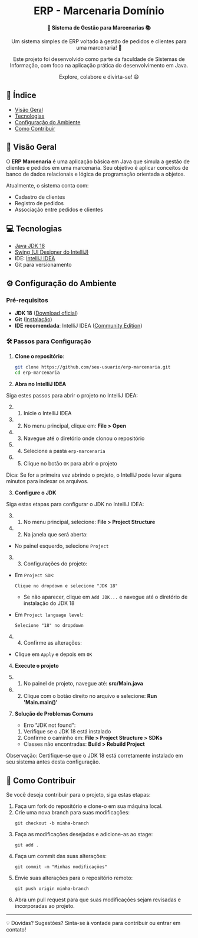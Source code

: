<h1 align="center">ERP - Marcenaria Domínio</h1>



<div align="center">
  <strong>🚀 Sistema de Gestão para Marcenarias 📚</strong>
</div>

<div align="center">
  <p>Um sistema simples de ERP voltado à gestão de pedidos e clientes para uma marcenaria! 🎉</p>
  <p>Este projeto foi desenvolvido como parte da faculdade de Sistemas de Informação, com foco na aplicação prática do desenvolvimento em Java.</p>
  <p>Explore, colabore e divirta-se! 😄</p>
</div>

## 📖 Índice

- [Visão Geral](#visão-geral)
- [Tecnologias](#tecnologias)
- [Configuração do Ambiente](#configuração-do-ambiente)
- [Como Contribuir](#como-contribuir)

## 🔭 Visão Geral

O **ERP Marcenaria** é uma aplicação básica em Java que simula a gestão de clientes e pedidos em uma marcenaria. Seu objetivo é aplicar conceitos de banco de dados relacionais e lógica de programação orientada a objetos.

Atualmente, o sistema conta com:

- Cadastro de clientes
- Registro de pedidos
- Associação entre pedidos e clientes


## 💻 Tecnologias

- [Java JDK 18](https://www.oracle.com/java/technologies/javase/jdk18-archive-downloads.html)
- [Swing (UI Designer do IntelliJ)](https://www.jetbrains.com/help/idea/gui-designer.html)
- IDE: [IntelliJ IDEA](https://www.jetbrains.com/idea/)
- Git para versionamento

## ⚙️ Configuração do Ambiente

### Pré-requisitos
- **JDK 18** ([Download oficial](https://www.oracle.com/java/technologies/javase/jdk18-archive-downloads.html))
- **Git** ([Instalação](https://git-scm.com/downloads))
- **IDE recomendada**: IntelliJ IDEA ([Community Edition](https://www.jetbrains.com/idea/download/))

### 🛠️ Passos para Configuração

1. **Clone o repositório**:
   ```bash
   git clone https://github.com/seu-usuario/erp-marcenaria.git
   cd erp-marcenaria

2. **Abra no IntelliJ IDEA**

Siga estes passos para abrir o projeto no IntelliJ IDEA:

2. 1. Inicie o IntelliJ IDEA
2. 2. No menu principal, clique em:
   **File > Open**
2. 3. Navegue até o diretório onde clonou o repositório
2. 4. Selecione a pasta `erp-marcenaria`
2. 5. Clique no botão `OK` para abrir o projeto

Dica: Se for a primeira vez abrindo o projeto, o IntelliJ pode levar alguns minutos para indexar os arquivos.

3. **Configure o JDK**

Siga estas etapas para configurar o JDK no IntelliJ IDEA:

3. 1. No menu principal, selecione:
**File > Project Structure**

3. 2. Na janela que será aberta:
- No painel esquerdo, selecione `Project`

3. 3. Configurações do projeto:
- Em `Project SDK`:
  ```
  Clique no dropdown e selecione "JDK 18"
  ```
  - Se não aparecer, clique em `Add JDK...` e navegue até o diretório de instalação do JDK 18

- Em `Project language level`:
  ```
  Selecione "18" no dropdown
  ```

4. 4. Confirme as alterações:
- Clique em `Apply` e depois em `OK`

4. **Execute o projeto**
   
4. 1. No painel de projeto, navegue até:
      **src/Main.java**
    
4. 2. Clique com o botão direito no arquivo e selecione:
      **Run 'Main.main()'**

4. **Solução de Problemas Comuns**

   - Erro "JDK not found":
   1. Verifique se o JDK 18 está instalado
   2. Confirme o caminho em:
      **File > Project Structure > SDKs**

   - Classes não encontradas:
     **Build > Rebuild Project**

Observação: Certifique-se que o JDK 18 está corretamente instalado em seu sistema antes desta configuração.

## 🤝 Como Contribuir

Se você deseja contribuir para o projeto, siga estas etapas:

1. Faça um fork do repositório e clone-o em sua máquina local.
2. Crie uma nova branch para suas modificações:
   ```
   git checkout -b minha-branch
   ```
3. Faça as modificações desejadas e adicione-as ao stage:
   ```
   git add .
   ```
4. Faça um commit das suas alterações:
   ```
   git commit -m "Minhas modificações"
   ```
5. Envie suas alterações para o repositório remoto:
   ```
   git push origin minha-branch
   ```
6. Abra um pull request para que suas modificações sejam revisadas e incorporadas ao projeto.
---

💡 Dúvidas? Sugestões? Sinta-se à vontade para contribuir ou entrar em contato!
